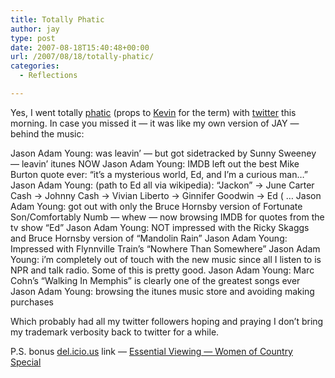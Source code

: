 ```yaml
---
title: Totally Phatic
author: jay
type: post
date: 2007-08-18T15:40:48+00:00
url: /2007/08/18/totally-phatic/
categories:
  - Reflections

---
```

Yes, I went totally [phatic][1] (props to [Kevin][2] for the term) with [twitter][3] this morning. In case you missed it — it was like my own version of JAY — behind the music:

Jason Adam Young: was leavin’ — but got sidetracked by Sunny Sweeney — leavin’ itunes NOW Jason Adam Young: IMDB left out the best Mike Burton quote ever: “it’s a mysterious world, Ed, and I’m a curious man…” Jason Adam Young: (path to Ed all via wikipedia): “Jackon” -> June Carter Cash -> Johnny Cash -> Vivian Liberto -> Ginnifer Goodwin -> Ed ( … Jason Adam Young: got out with only the Bruce Hornsby version of Fortunate Son/Comfortably Numb — whew — now browsing IMDB for quotes from the tv show “Ed” Jason Adam Young: NOT impressed with the Ricky Skaggs and Bruce Hornsby version of “Mandolin Rain” Jason Adam Young: Impressed with Flynnville Train’s “Nowhere Than Somewhere” Jason Adam Young: i’m completely out of touch with the new music since all I listen to is NPR and talk radio. Some of this is pretty good. Jason Adam Young: Marc Cohn’s “Walking In Memphis” is clearly one of the greatest songs ever Jason Adam Young: browsing the itunes music store and avoiding making purchases

Which probably had all my twitter followers hoping and praying I don’t bring my trademark verbosity back to twitter for a while.

P.S. bonus [del.icio.us][4] link —  [Essential Viewing — Women of Country Special][5]

 [1]: http://en.wikipedia.org/wiki/Phatic
 [2]: http://blog.k1v1n.com
 [3]: http://twitter.com/jasonadamyoung
 [4]: http://del.icio.us/jasonadamyoung
 [5]: http://countryuniverse.wordpress.com/2007/08/15/essential-viewing-women-of-country-special/